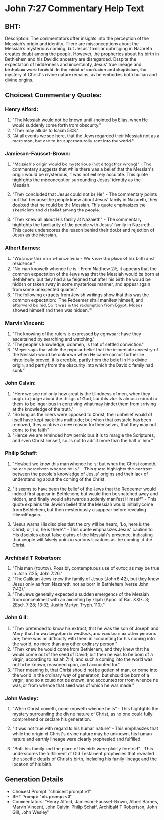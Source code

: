 # John 7:27 Commentary Help Text

## BHT:
Description:
The commentators offer insights into the perception of the Messiah's origin and identity. There are misconceptions about the Messiah's mysterious coming, but Jesus' familiar upbringing in Nazareth creates doubt among the people. However, the prophecies about his birth in Bethlehem and his Davidic ancestry are disregarded. Despite the expectation of hiddenness and uncertainty, Jesus' true lineage and birthplace were foretold. In the midst of confusion and skepticism, the mystery of Christ's divine nature remains, as he embodies both human and divine origins.

## Choicest Commentary Quotes:
### Henry Alford:
1. "The Messiah would not be known until anointed by Elias, when He would suddenly come forth from obscurity."
2. "They may allude to Isaiah 53:8."
3. "At all events we see here, that the Jews regarded their Messiah not as a mere man, but one to be supernaturally sent into the world."

### Jamieson-Fausset-Brown:
1. "Messiah's origin would be mysterious (not altogether wrong)" - The commentary suggests that while there was a belief that the Messiah's origin would be mysterious, it was not entirely accurate. This quote highlights the misconception surrounding Jesus' identity as the Messiah.

2. "They concluded that Jesus could not be He" - The commentary points out that because the people knew about Jesus' family in Nazareth, they doubted that he could be the Messiah. This quote emphasizes the skepticism and disbelief among the people.

3. "They knew all about His family at Nazareth" - The commentary highlights the familiarity of the people with Jesus' family in Nazareth. This quote underscores the reason behind their doubt and rejection of Jesus as the Messiah.

### Albert Barnes:
1. "We know this man whence he is - We know the place of his birth and residence."
2. "No man knoweth whence he is - From Matthew 2:5, it appears that the common expectation of the Jews was that the Messiah would be born at Bethlehem; but they had also feigned that after his birth he would be hidden or taken away in some mysterious manner, and appear again from some unexpected quarter."
3. "The following extracts from Jewish writings show that this was the common expectation: 'The Redeemer shall manifest himself, and afterward be hid. So it was in the redemption from Egypt. Moses showed himself and then was hidden.'"


### Marvin Vincent:
1. "The knowing of the rulers is expressed by egnwsan; have they ascertained by searching and watching." 
2. "The people's knowledge, oidamen, is that of settled conviction." 
3. "Meyer says that while the popular belief that the immediate ancestry of the Messiah would be unknown when He came cannot further be historically proved, it is credible, partly from the belief in His divine origin, and partly from the obscurity into which the Davidic family had sunk."

### John Calvin:
1. "Here we see not only how great is the blindness of men, when they ought to judge about the things of God, but this vice is almost natural to them, to be ingenious in contriving what may hinder them from arriving at the knowledge of the truth."
2. "So long as the rulers were opposed to Christ, their unbelief would of itself have kept back this multitude; but when that obstacle has been removed, they contrive a new reason for themselves, that they may not come to the faith."
3. "Hence we are reminded how pernicious it is to mangle the Scriptures, and even Christ himself, so as not to admit more than the half of him."

### Philip Schaff:
1. "Howbeit we know this man whence he is; but when the Christ cometh, no one perceiveth whence he is." - This quote highlights the contrast between the people's knowledge of Jesus' origins and their lack of understanding about the coming of the Christ. 

2. "It seems to have been the belief of the Jews that the Redeemer would indeed first appear in Bethlehem; but would then be snatched away and hidden, and finally would afterwards suddenly manifest Himself." - This quote explains the Jewish belief that the Messiah would initially come from Bethlehem, but then mysteriously disappear before revealing Himself again.

3. "Jesus warns His disciples that the cry will be heard, 'Lo, here is the Christ; or, Lo, he is there'." - This quote emphasizes Jesus' caution to His disciples about false claims of the Messiah's presence, indicating that people will falsely point to various locations as the coming of the Christ.

### Archibald T Robertson:
1. "This man (τουτον). Possibly contemptuous use of ουτος as may be true in John 7:25; John 7:26."
2. "The Galilean Jews knew the family of Jesus (John 6:42), but they knew Jesus only as from Nazareth, not as born in Bethlehem (verse John 7:42)."
3. "The Jews generally expected a sudden emergence of the Messiah from concealment with an anointing by Elijah (Apoc. of Bar. XXIX. 3; 2Esdr. 7:28; 13:32; Justin Martyr, Tryph. 110)."

### John Gill:
1. "They pretended to know his extract, that he was the son of Joseph and Mary, that he was begotten in wedlock, and was born as other persons are; there was no difficulty with them in accounting for his coming into the world, no more than any other ordinary person."
2. "They knew he would come from Bethlehem, and they knew that he would come out of the seed of David; but then he was to be born of a virgin, according to Isaiah 7:14, and such a coming into the world was not to be known, reasoned upon, and accounted for."
3. "Their meaning is, that Christ should not be gotten of man, or come into the world in the ordinary way of generation, but should be born of a virgin; and so it could not be known, and accounted for from whence he was, or from whence that seed was of which he was made."

### John Wesley:
1. "When Christ cometh, none knoweth whence he is" - This highlights the mystery surrounding the divine nature of Christ, as no one could fully comprehend or declare his generation.

2. "It was not true with regard to his human nature" - This emphasizes that while the origin of Christ's divine nature may be unknown, his human nature and earthly lineage were clearly prophesied and fulfilled.

3. "Both his family and the place of his birth were plainly foretold" - This underscores the fulfillment of Old Testament prophecies that revealed the specific details of Christ's birth, including his family lineage and the location of his birth.


## Generation Details
- Choicest Prompt: "choicest prompt v1"
- BHT Prompt: "bht prompt v3"
- Commentators: "Henry Alford, Jamieson-Fausset-Brown, Albert Barnes, Marvin Vincent, John Calvin, Philip Schaff, Archibald T Robertson, John Gill, John Wesley"
